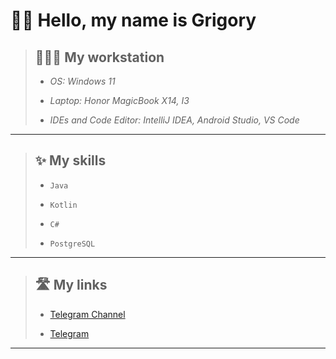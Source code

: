 # 👋🏻 Hello, my name is Grigory

> ## 👨🏻‍💻 **My workstation**
>
> - _OS: Windows 11_
>
> - _Laptop: Honor MagicBook X14, I3_
>
> - _IDEs and Code Editor: IntelliJ IDEA, Android Studio, VS Code_

---

> ## ✨ **My skills**
>
> - `Java`
>
> - `Kotlin`
>
> - `C#`
>
> - `PostgreSQL`

---

> ## 🛣️ **My links**
>
> - [Telegram Channel](https://t.me/road_to_bigtech "Road to WAMYT (Russian)")
>
> - [Telegram](https://t.me/vcusnx "My personal account")

---
